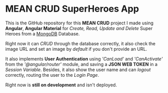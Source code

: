 # MEAN CRUD SuperHeroes App

This is the GitHub repository for this **MEAN CRUD** project I made using **Angular**, **Angular Material** for *Create, Read, Update and Delete* Super Heroes from a [MongoDB](https://www.mongodb.com) Database.

Right now it can *CRUD* through the database correctly, it also check the image URL and set an image by *default* if you don't provide an URL.

It also implements **User Authentication** using *'CanLoad'* and *'CanActivate'* from the *'@angular/router'* module, and saving a **JSON WEB TOKEN** in a *Session Variable*. Besides, it also show the user name and can *logout* correctly, routing the user to the *Login Page*.

Right now is **still on development** and isn't deployed.

<!-- **Now it's deployed here https://heroes-app-tcp.netlify.app/** -->